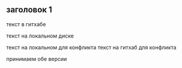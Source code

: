 ## заголовок 1

 текст в гитхабе

текст на локальном диске

текст на локальном для конфликта
текст на гитхаб для конфликта

принимаем обе версии
